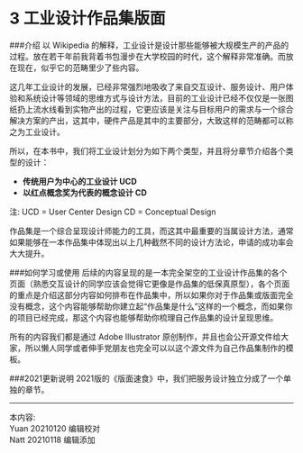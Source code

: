 # 3 工业设计作品集版面

###介绍
以 Wikipedia 的解释，工业设计是设计那些能够被大规模生产的产品的过程。放在若干年前我背着书包漫步在大学校园的时代，这个解释非常准确。而放在现在，似乎它的范畴里少了些内容。

这几年工业设计的发展，已经非常强烈地吸收了来自交互设计、服务设计、用户体验和系统设计等领域的思维方式与设计方法，目前的工业设计已经不仅仅是一张图纸扔上流水线看到实物产出的过程，它更应该是关注与目标用户的需求与一个综合解决方案的产出，这其中，硬件产品是其中的主要部分，大致这样的范畴都可以称之为工业设计。

所以，在本书中，我们将工业设计划分为如下两个类型，并且将分章节介绍各个类型的设计：

* **传统用户为中心的工业设计 UCD**
* **以红点概念奖为代表的概念设计 CD**

注:
UCD = User Center Design
CD = Conceptual Design

作品集是一个综合呈现设计师能力的工具，而这其中最重要的当属设计方法，通常如果能够在一本作品集中体现出以上几种截然不同的设计方法论，申请的成功率会大大提升。

###如何学习或使用
后续的内容呈现的是一本完全架空的工业设计作品集的各个页面（熟悉交互设计的同学应该会觉得它更像是作品集的低保真原型），各个页面的重点是介绍这部分内容如何排布在作品集中，所以如果你对于作品集或版面完全没有概念，这个内容能够帮助你建立起“作品集是什么”这样的一个概念，而如果你的项目已经完成，那这个内容也能够帮助你梳理自己作品集的设计呈现思维。

所有的内容我们都是通过 Adobe Illustrator 原创制作，并且也会公开源文件给大家，所以懒人同学或者伸手党朋友也完全可以以这个源文件为自己作品集制作的模板。


###2021更新说明
2021版的《版面速食》中，我们把服务设计独立分成了一个单独的章节。


---
本内容:    
Yuan 20210120 编辑校对  
Natt 20210118 编辑添加
